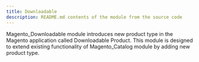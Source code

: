```yaml
---
title: Downloadable
description: README.md contents of the module from the source code
---
```


Magento_Downloadable module introduces new product type in the Magento application called Downloadable Product.
This module is designed to extend existing functionality of Magento_Catalog module by adding new product type.

